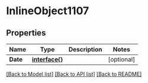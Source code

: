 # InlineObject1107

## Properties

Name | Type | Description | Notes
------------ | ------------- | ------------- | -------------
**Date** | [**interface{}**](.md) |  | [optional] 

[[Back to Model list]](../README.md#documentation-for-models) [[Back to API list]](../README.md#documentation-for-api-endpoints) [[Back to README]](../README.md)


